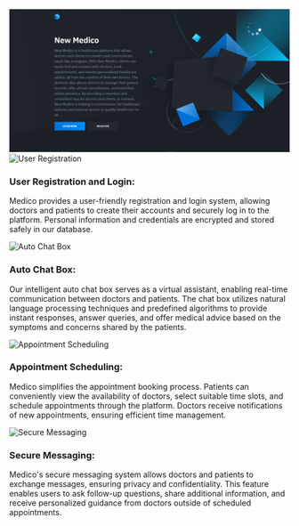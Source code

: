 
<!DOCTYPE html>
<html>
<head>
 
  <link rel="stylesheet" href="styles.css">
</head>
<body>
  <div class="logo-container">
    <img src="Welcomepage.png" alt="Medico Logo">
  </div>

  <div class="feature-container">
    <div class="image-container">
      <img src="images/user-registration.png" alt="User Registration">
    </div>
    <div class="summary">
      <h3>User Registration and Login:</h3>
      <p>Medico provides a user-friendly registration and login system, allowing doctors and patients to create their accounts and securely log in to the platform. Personal information and credentials are encrypted and stored safely in our database.</p>
    </div>
  </div>

  <div class="feature-container">
    <div class="image-container">
      <img src="images/auto-chat-box.png" alt="Auto Chat Box">
    </div>
    <div class="summary">
      <h3>Auto Chat Box:</h3>
      <p>Our intelligent auto chat box serves as a virtual assistant, enabling real-time communication between doctors and patients. The chat box utilizes natural language processing techniques and predefined algorithms to provide instant responses, answer queries, and offer medical advice based on the symptoms and concerns shared by the patients.</p>
    </div>
  </div>

  <div class="feature-container">
    <div class="image-container">
      <img src="images/appointment-scheduling.png" alt="Appointment Scheduling">
    </div>
    <div class="summary">
      <h3>Appointment Scheduling:</h3>
      <p>Medico simplifies the appointment booking process. Patients can conveniently view the availability of doctors, select suitable time slots, and schedule appointments through the platform. Doctors receive notifications of new appointments, ensuring efficient time management.</p>
    </div>
  </div>

  <div class="feature-container">
    <div class="image-container">
      <img src="images/secure-messaging.png" alt="Secure Messaging">
    </div>
    <div class="summary">
      <h3>Secure Messaging:</h3>
      <p>Medico's secure messaging system allows doctors and patients to exchange messages, ensuring privacy and confidentiality. This feature enables users to ask follow-up questions, share additional information, and receive personalized guidance from doctors outside of scheduled appointments.</p>
    </div>
  </div>

  <!-- Add other features and summaries as needed -->

</body>
</html>
